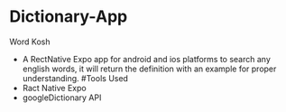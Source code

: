 # Dictionary-App
Word Kosh

- A RectNative Expo app for android and ios platforms to search any english words, it will return the definition with an example for proper understanding.
#Tools Used
- Ract Native Expo
- googleDictionary API
